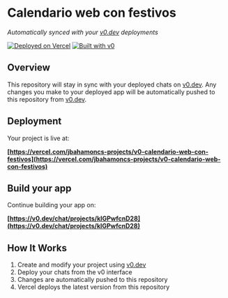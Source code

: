 # Calendario web con festivos

*Automatically synced with your [v0.dev](https://v0.dev) deployments*

[![Deployed on Vercel](https://img.shields.io/badge/Deployed%20on-Vercel-black?style=for-the-badge&logo=vercel)](https://vercel.com/jbahamoncs-projects/v0-calendario-web-con-festivos)
[![Built with v0](https://img.shields.io/badge/Built%20with-v0.dev-black?style=for-the-badge)](https://v0.dev/chat/projects/kIGPwfcnD28)

## Overview

This repository will stay in sync with your deployed chats on [v0.dev](https://v0.dev).
Any changes you make to your deployed app will be automatically pushed to this repository from [v0.dev](https://v0.dev).

## Deployment

Your project is live at:

**[https://vercel.com/jbahamoncs-projects/v0-calendario-web-con-festivos](https://vercel.com/jbahamoncs-projects/v0-calendario-web-con-festivos)**

## Build your app

Continue building your app on:

**[https://v0.dev/chat/projects/kIGPwfcnD28](https://v0.dev/chat/projects/kIGPwfcnD28)**

## How It Works

1. Create and modify your project using [v0.dev](https://v0.dev)
2. Deploy your chats from the v0 interface
3. Changes are automatically pushed to this repository
4. Vercel deploys the latest version from this repository